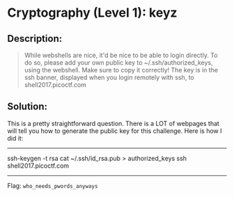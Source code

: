 # Cryptography (Level 1): keyz
## Description: 
>While webshells are nice, it'd be nice to be able to login directly. To do so, please add your own public key to ~/.ssh/authorized_keys, using the webshell. Make sure to copy it correctly! The key is in the ssh banner, displayed when you login remotely with ssh, to shell2017.picoctf.com
## Solution:
This is a pretty straightforward question. There is a LOT of webpages that will
tell you how to generate the public key for this challenge. Here is how I did
it:
***
ssh-keygen -t rsa
cat ~/.ssh/id_rsa.pub > authorized_keys
ssh shell2017.picoctf.com
***
Flag: `who_needs_pwords_anyways` 
